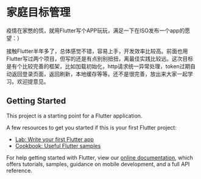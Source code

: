 # 家庭目标管理

疫情在家憋的慌，就用Flutter写个APP玩玩，满足一下在ISO发布一个app的愿望：）

接触Flutter半年多了，总体感觉不错，容易上手，开发效率比较高。前面也用Flutter写过两个项目，但写的还是有点别别扭扭，离最佳实践比较远。这次目标是有个比较完善的框架，比如加载初始化，http请求统一异常处理，token过期自动返回登录页面，返回刷新，本地缓存等等。还不是很完善，放出来大家一起学习。欢迎提意见。

## Getting Started

This project is a starting point for a Flutter application.

A few resources to get you started if this is your first Flutter project:

- [Lab: Write your first Flutter app](https://flutter.dev/docs/get-started/codelab)
- [Cookbook: Useful Flutter samples](https://flutter.dev/docs/cookbook)

For help getting started with Flutter, view our
[online documentation](https://flutter.dev/docs), which offers tutorials,
samples, guidance on mobile development, and a full API reference.
